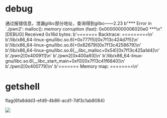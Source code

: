 # debug
通过报错信息，泄漏glibc部分地址，查询得到glibc——2.23
    b"*** Error in `./pwn2': malloc(): memory corruption (fast): 0x00000000006020e0 ***\n"
[DEBUG] Received 0x16d bytes:
    b'======= Backtrace: =========\n'
    b'/lib/x86_64-linux-gnu/libc.so.6(+0x777f5)[0x7f13c424d7f5]\n'
    b'/lib/x86_64-linux-gnu/libc.so.6(+0x82679)[0x7f13c4258679]\n'
    b'/lib/x86_64-linux-gnu/libc.so.6(__libc_malloc+0x54)[0x7f13c425a1d4]\n'
    b'./pwn2[0x400911]\n'
    b'./pwn2[0x400a93]\n'
    b'/lib/x86_64-linux-gnu/libc.so.6(__libc_start_main+0xf0)[0x7f13c41f6840]\n'
    b'./pwn2[0x400779]\n'
    b'======= Memory map: ========\n'

# getshell
flag{6fa8ddd3-efd9-4b86-acd1-7df3c1ab8084}

![](https://r2.20161023.xyz/pic/20250607141623944.png)